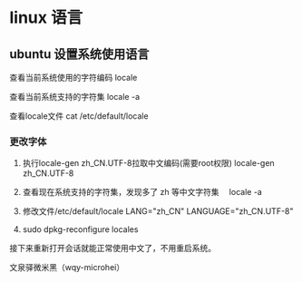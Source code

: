 # linux 语言

## ubuntu 设置系统使用语言

查看当前系统使用的字符编码
    locale

查看当前系统支持的字符集
    locale -a

查看locale文件
    cat /etc/default/locale

### 更改字体

1. 执行locale-gen zh_CN.UTF-8拉取中文编码(需要root权限)
    locale-gen zh_CN.UTF-8

2. 查看现在系统支持的字符集，发现多了 zh 等中文字符集　
    locale -a

3. 修改文件/etc/default/locale
    LANG="zh_CN"
    LANGUAGE="zh_CN.UTF-8"

4. sudo dpkg-reconfigure locales

接下来重新打开会话就能正常使用中文了，不用重启系统。

文泉驿微米黑（wqy-microhei）
